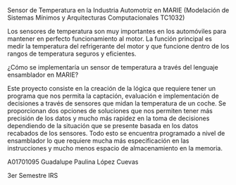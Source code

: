 Sensor de Temperatura en la Industria Automotriz en MARIE (Modelación de Sistemas Mínimos y Arquitecturas Computacionales TC1032)

Los sensores de temperatura son muy importantes en los automóviles para mantener en perfecto funcionamiento al motor. La función
principal es medir la temperatura del refrigerante del motor y que funcione dentro de los rangos de temperatura seguros y eficientes.

¿Cómo se implementaría un sensor de temperatura a través del lenguaje ensamblador en MARIE?

Este proyecto consiste en la creación de la lógica que requiere tener un programa que nos permita la captación, evaluación e
implementación de decisiones a través de sensores que midan la temperatura de un coche. Se proporcionan dos opciones de
soluciones que nos permiten tener más precisión de los datos y mucho más rapidez en la toma de decisiones dependiendo de la
situación que se presente basada en los datos recabados de los sensores. Todo esto se encuentra programado a nivel de ensamblador
lo que requiere mucha más especificación en las instrucciones y mucho menos espacio de almacenamiento en la memoria.

A01701095 Guadalupe Paulina López Cuevas

3er Semestre IRS

